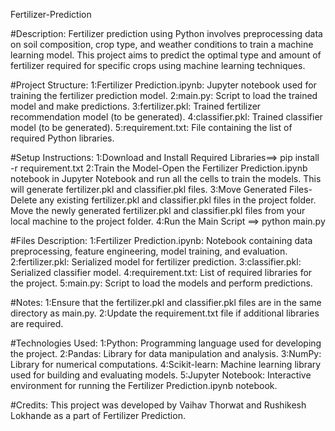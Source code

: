 Fertilizer-Prediction

#Description:
Fertilizer prediction using Python involves preprocessing data on soil composition, crop type, and weather conditions to train a machine learning model. This project aims to predict the optimal type and amount of fertilizer required for specific crops using machine learning techniques.

#Project Structure:
1:Fertilizer Prediction.ipynb: Jupyter notebook used for training the fertilizer prediction model.
2:main.py: Script to load the trained model and make predictions.
3:fertilizer.pkl: Trained fertilizer recommendation model (to be generated).
4:classifier.pkl: Trained classifier model (to be generated).
5:requirement.txt: File containing the list of required Python libraries.

#Setup Instructions:
1:Download and Install Required Libraries==>  pip install -r requirement.txt
2:Train the Model-Open the Fertilizer Prediction.ipynb notebook in Jupyter Notebook and run all the cells to train the models. This will generate fertilizer.pkl and classifier.pkl files.
3:Move Generated Files-Delete any existing fertilizer.pkl and classifier.pkl files in the project folder. Move the newly generated fertilizer.pkl and classifier.pkl files from your local machine to the project folder.
4:Run the Main Script  ==> python main.py

#Files Description:
1:Fertilizer Prediction.ipynb: Notebook containing data preprocessing, feature engineering, model training, and evaluation.
2:fertilizer.pkl: Serialized model for fertilizer prediction.
3:classifier.pkl: Serialized classifier model.
4:requirement.txt: List of required libraries for the project.
5:main.py: Script to load the models and perform predictions.

#Notes:
1:Ensure that the fertilizer.pkl and classifier.pkl files are in the same directory as main.py.
2:Update the requirement.txt file if additional libraries are required.

#Technologies Used:
1:Python: Programming language used for developing the project.
2:Pandas: Library for data manipulation and analysis.
3:NumPy: Library for numerical computations.
4:Scikit-learn: Machine learning library used for building and evaluating models.
5:Jupyter Notebook: Interactive environment for running the Fertilizer Prediction.ipynb notebook.

#Credits:
This project was developed by Vaihav Thorwat and Rushikesh Lokhande as a part of Fertilizer Prediction.



